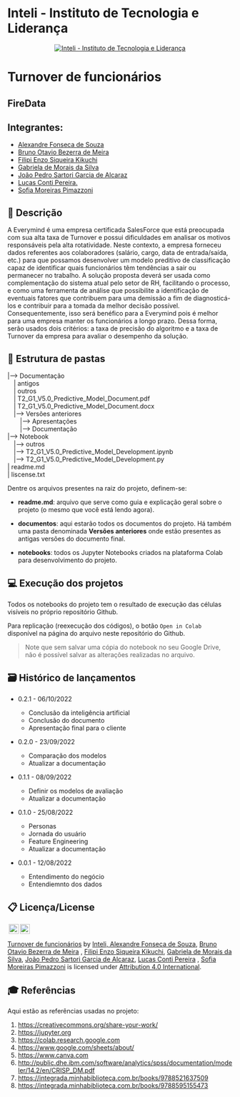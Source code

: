 # Inteli - Instituto de Tecnologia e Liderança 

<p align="center">
<a href= "https://www.inteli.edu.br/"><img src="https://www.inteli.edu.br/wp-content/uploads/2021/08/20172028/marca_1-2.png" alt="Inteli - Instituto de Tecnologia e Liderança" border="0"></a>
</p>

# Turnover de funcionários

## FireData

## Integrantes: 
- <a href="https://github.com/Xandebrabe">Alexandre Fonseca de Souza</a>
- <a href="https://github.com/brun0meira">Bruno Otavio Bezerra de Meira</a> 
- <a href="https://github.com/HallZero">Filipi Enzo Siqueira Kikuchi</a>
- <a href="https://github.com/gaebizinha">Gabriela de Morais da Silva</a>
- <a href="https://github.com/joaoalca">João Pedro Sartori Garcia de Alcaraz</a>
- <a href="https://github.com/lucasconti888">Lucas Conti Pereira.</a> 
- <a href="https://github.com/sofipimazzoni">Sofia Moreiras Pimazzoni</a> 

## 📝 Descrição
A Everymind é uma empresa certificada SalesForce que está preocupada com sua alta taxa de Turnover e possui dificuldades em analisar os motivos responsáveis pela alta rotatividade. Neste contexto, a empresa forneceu dados referentes aos colaboradores (salário, cargo, data de entrada/saída, etc.) para que possamos desenvolver um modelo preditivo de classificação capaz de identificar quais funcionários têm tendências a sair ou permanecer no trabalho.
 A solução proposta deverá ser usada como complementação do sistema atual pelo setor de RH, facilitando o processo, e como uma ferramenta de análise que possibilite a identificação de eventuais fatores que contribuem para uma demissão a fim de diagnosticá-los e contribuir para a tomada da melhor decisão possível. Consequentemente, isso será benéfico para a Everymind pois é melhor para uma empresa manter os funcionários a longo prazo. Dessa forma, serão usados dois critérios: a taxa de precisão do algoritmo e a taxa de Turnover da empresa para avaliar o desempenho da solução.


## 📁 Estrutura de pastas


|--> Documentação<br>
  &emsp;| antigos<br>
  &emsp;| outros<br>
  &emsp;| T2_G1_V5.0_Predictive_Model_Document.pdf<br>
  &emsp;| T2_G1_V5.0_Predictive_Model_Document.docx<br>
  &emsp;|--> Versões anteriores<br>
    &emsp;&emsp;|--> Apresentações<br>
    &emsp;&emsp;|--> Documentação<br>
|--> Notebook<br>
  &emsp;|--> outros<br>
  &emsp;|--> T2_G1_V5.0_Predictive_Model_Development.ipynb<br>
  &emsp;|--> T2_G1_V5.0_Predictive_Model_Development.py<br>
| readme.md<br>
| liscense.txt<br>



Dentre os arquivos presentes na raiz do projeto, definem-se:

- <b>readme.md</b>: arquivo que serve como guia e explicação geral sobre o projeto (o mesmo que você está lendo agora).

- <b>documentos</b>: aqui estarão todos os documentos do projeto. Há também uma pasta denominada <b>Versões anteriores</b> onde estão presentes as antigas versões do documento final.

- <b>notebooks</b>: todos os Jupyter Notebooks criados na plataforma Colab para desenvolvimento do projeto.

## 💻 Execução dos projetos

Todos os notebooks do projeto tem o resultado de execução das células visíveis no próprio repositório Github.

Para replicação (reexecução dos códigos), o botão `Open in Colab` disponível na página do arquivo neste repositório do Github.
> Note que sem salvar uma cópia do notebook no seu Google Drive, não é possível salvar as alterações realizadas no arquivo.

## 🗃 Histórico de lançamentos

* 0.2.1 - 06/10/2022 
    * Conclusão da inteligência artificial
    * Conclusão do documento
    * Apresentação final para o cliente
    
* 0.2.0 - 23/09/2022 
    * Comparação dos modelos
    * Atualizar a documentação

* 0.1.1 - 08/09/2022 
    * Definir os modelos de avaliação
    * Atualizar a documentação


* 0.1.0 - 25/08/2022
    * Personas
    * Jornada do usuário
    * Feature Engineering
    * Atualizar a documentação

* 0.0.1 - 12/08/2022
    * Entendimento do negócio
    * Entendiemnto dos dados



## 📋 Licença/License

<img style="height:22px!important;margin-left:3px;vertical-align:text-bottom;" src="https://mirrors.creativecommons.org/presskit/icons/cc.svg?ref=chooser-v1"><img style="height:22px!important;margin-left:3px;vertical-align:text-bottom;" src="https://mirrors.creativecommons.org/presskit/icons/by.svg?ref=chooser-v1"><p xmlns:cc="http://creativecommons.org/ns#" xmlns:dct="http://purl.org/dc/terms/"><a property="dct:title" rel="cc:attributionURL" href="https://github.com/Spidus/Teste_Final_1">Turnover de funcionários</a> by <a rel="cc:attributionURL dct:creator" property="cc:attributionName" href="https://www.yggbrasil.com.br/vr">Inteli, <a href="https://github.com/Xandebrabe">Alexandre Fonseca de Souza</a>, <a href="https://github.com/brun0meira">Bruno Otavio Bezerra de Meira</a> , <a href="https://github.com/HallZero">Filipi Enzo Siqueira Kikuchi</a>, <a href="https://github.com/gaebizinha">Gabriela de Morais da Silva</a>, <a href="https://github.com/joaoalca">João Pedro Sartori Garcia de Alcaraz</a>, <a href="https://github.com/lucasconti888">Lucas Conti Pereira</a> , <a href="https://github.com/sofipimazzoni">Sofia Moreiras Pimazzoni</a> </a> is licensed under <a href="http://creativecommons.org/licenses/by/4.0/?ref=chooser-v1" target="_blank" rel="license noopener noreferrer" style="display:inline-block;">Attribution 4.0 International</a>.</p>

## 🎓 Referências

Aqui estão as referências usadas no projeto:

1. <https://creativecommons.org/share-your-work/>
2. <https://jupyter.org>
3. <https://colab.research.google.com>
4. <https://www.google.com/sheets/about/>
5. <https://www.canva.com>
6. <http://public.dhe.ibm.com/software/analytics/spss/documentation/modeler/14.2/en/CRISP_DM.pdf>
7. <https://integrada.minhabiblioteca.com.br/books/9788521637509>
8. <https://integrada.minhabiblioteca.com.br/books/9788595155473>
